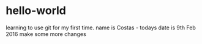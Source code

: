 # hello-world
learning to use git for my first time. 
name is Costas - todays date is 9th Feb 2016
make some more changes
